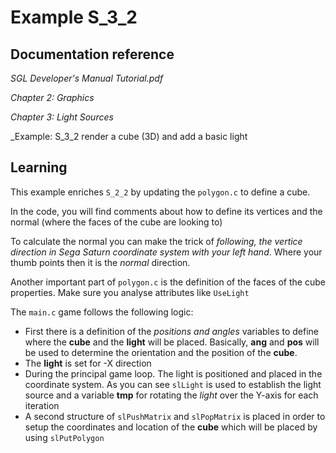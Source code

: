 # Example S_3_2
 
## Documentation reference

_SGL Developer's Manual Tutorial.pdf_

_Chapter 2: Graphics_

_Chapter 3: Light Sources_  

_Example: S_3_2 render a cube (3D) and add a basic light

## Learning  

This example enriches `S_2_2` by updating the `polygon.c` to define a cube.  

In the code, you will find comments about how to define its vertices and the normal (where the faces of the cube are looking to)  

To calculate the normal you can make the trick of *following, the vertice direction in Sega Saturn coordinate system with your left hand*. Where your thumb points then it is the *normal* direction.  

Another important part of `polygon.c` is the definition of the faces of the cube properties. Make sure you analyse attributes like `UseLight`  

The `main.c` game follows the following logic:

- First there is a definition of the *positions and angles* variables to define where the **cube** and the **light** will be placed. Basically, **ang** and **pos** will be used to determine the orientation and the position of the **cube**.
- The **light** is set for -X direction
- During the principal game loop. The light is positioned and placed in the coordinate system. As you can see `slLight` is used to establish the light source and a variable **tmp** for rotating the *light* over the Y-axis for each iteration
- A second structure of `slPushMatrix` and `slPopMatrix` is placed in order to setup the coordinates and location of the **cube** which will be placed by using `slPutPolygon`
